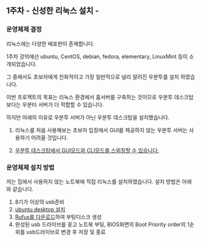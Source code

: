 ## 1주차 - 신성한 리눅스 설치 -
### 운영체제 결정

리눅스에는 다양한 배포판이 존재합니다.

1주차 강의에선 ubuntu, CentOS, debian, fedora, elementary, LinuxMint 등이 소개되었습니다.

그 중에서도 초보자에게 친화적이고 가장 일반적으로 널리 알려진 우분투를 설치 하였습니다.

이번 프로젝트의 목표는 리눅스 환경에서 홈서버를 구축하는 것이므로 우분투 데스크탑 보다는 우분터 서버가 더 적합할 수 있습니다.

하지만 아래의 이유로 우분투 서버가 아닌 우분투 데스크탑을 설치했습니다.

1. 리눅스를 처음 사용해보는 초보자 입장에서 GUI를 제공하지 않는 우분투 서버는 사용하기 어려울 것입니다.

2. [우분투 데스크탑에서 GUI모드와 CLI모드를 스위칭할 수 있습니다.](https://son1004007.tistory.com/56)

### 운영체제 설치 방법

저는 집에서 사용하지 않는 노트북에 직접 리눅스를 설치하였습니다. 설치 방법은 아래와 같습니다.

1. 8기가 이상의 usb준비
2. [ubuntu desktop 설치](https://ubuntu.com/download/desktop)
3. [Rufus를 다운로드](https://rufus.ie/ko/#google_vignette)하여 부팅디스크 생성
4. 완성된 usb 드라이브를 꽂고 노트북 부팅, BIOS화면의 Boot Priority order의 1순위를 usb드라이브로 변경 후 저장 및 종료
